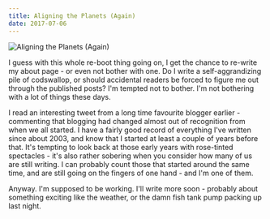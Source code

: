 ```yaml
---
title: Aligning the Planets (Again)
date: 2017-07-06
---
```


![Aligning the Planets (Again)](https://source.unsplash.com/l7dbl-sUg3k/1600x900)

I guess with this whole re-boot thing going on, I get the chance to re-write my about page - or even not bother with one. Do I write a self-aggrandizing pile of codswallop, or should accidental readers be forced to figure me out through the published posts? I'm tempted not to bother. I'm not bothering with a lot of things these days.

I read an interesting tweet from a long time favourite blogger earlier - commenting that blogging had changed almost out of recognition from when we all started. I have a fairly good record of everything I've written since about 2003, and know that I started at least a couple of years before that. It's tempting to look back at those early years with rose-tinted spectacles - it's also rather sobering when you consider how many of us are still writing. I can probably count those that started around the same time, and are still going on the fingers of one hand - and I'm one of them.

Anyway. I'm supposed to be working. I'll write more soon - probably about something exciting like the weather, or the damn fish tank pump packing up last night.